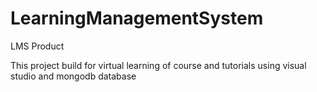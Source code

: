 # LearningManagementSystem
LMS Product

This project build for virtual learning of course and tutorials using visual studio and mongodb database 
